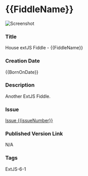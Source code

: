 {{FiddleName}}
======

![Screenshot](screenshot.png)

### Title

House extJS Fiddle - {{FiddleName}}


### Creation Date

{{BornOnDate}}


### Description

Another ExtJS Fiddle.


### Issue

[Issue {{issueNumber}}](https://github.com/bradyhouse/house/issues/{{issueNumber}})


### Published Version Link

N/A


### Tags

ExtJS-6-1
